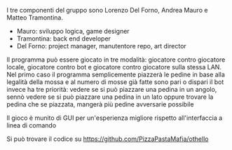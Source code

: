 I tre componenti del gruppo sono Lorenzo Del Forno, Andrea Mauro e Matteo Tramontina.
  - Mauro: sviluppo logica, game designer
  - Tramontina: back end developer
  - Del Forno: project manager, manutentore repo, art director

Il programma può essere giocato in tre modalità: giocatore contro giocatore locale, giocatore contro bot
e giocatore contro giocatore sulla stessa LAN. 
Nel primo caso il programma semplicemente piazzerà le pedine in base alla legalità della mossa e al numero
di mosse già fatte sono pari o dispari
il bot invece ha tre priorità: vedere se si può piazzare una pedina in un angolo, sennò vedere se si può 
piazzare una pedina in un lato oppure trovare la pedina che se piazzata, mangerà più pedine avversarie possibile

Il gioco è munito di GUI per un'esperienza migliore rispetto all'interfaccia a linea di comando


Si può trovare il codice su https://github.com/PizzaPastaMafia/othello
